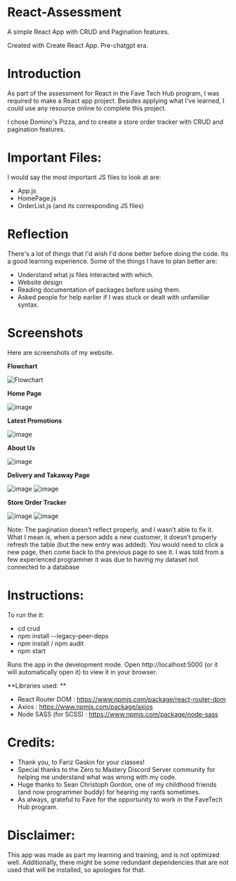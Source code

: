# React-Assessment
A simple React App with CRUD and Pagination features.

Created with Create React App. Pre-chatgpt era. 

# Introduction
As part of the assessment for React in the Fave Tech Hub program, I was required to make a React app project.
Besides applying what I've learned, I could use any resource online to complete this project. 

I chose Domino's Pizza, and to create a store order tracker with CRUD and pagination features. 

# Important Files:
I would say the most important JS files to look at are:
-	App.js
-	HomePage.js
-	OrderList.js (and its corresponding JS files)

# Reflection
There's a lot of things that I'd wish I'd done better before doing the code. Its a good learning experience.
Some of the things I have to plan better are:
- Understand what js files interacted with which.
- Website design
- Reading documentation of packages before using them.
- Asked people for help earlier if I was stuck or dealt with unfamiliar syntax. 

# Screenshots

Here are screenshots of my website. 

**Flowchart**

![Flowchart](https://user-images.githubusercontent.com/60967477/166882054-52c50e2e-bc11-49ed-a8cc-236722555e86.png)

**Home Page**

![image](https://user-images.githubusercontent.com/60967477/166882104-3de16b2a-1543-4765-94d6-8f31d456b390.png)

**Latest Promotions**

![image](https://user-images.githubusercontent.com/60967477/166882115-ee64dca3-d4d8-4bc1-a237-ab4c8fd6ce10.png)

**About Us**

![image](https://user-images.githubusercontent.com/60967477/166882122-d016d173-a99e-472e-9265-96ffed8e6680.png)

**Delivery and Takaway Page**

![image](https://user-images.githubusercontent.com/60967477/166882139-612a8118-5395-4988-917b-a362bdd6dffb.png)
![image](https://user-images.githubusercontent.com/60967477/166883616-de07c477-b174-40f9-96b3-2be5c47eab1a.png)

**Store Order Tracker**

![image](https://user-images.githubusercontent.com/60967477/166884255-442668c4-86ac-4dac-95f4-16d71ff63b4a.png)
![image](https://user-images.githubusercontent.com/60967477/166884287-10a9381a-f265-4eae-b82a-4d57ae353cdd.png)

Note: The pagination doesn’t reflect properly, and I wasn’t able to fix it. What I mean is, when a person adds a new customer, it doesn’t properly refresh the table (but the new entry was added). You would need to click a new page, then come back to the previous page to see it. I was told from a few experienced programmer it was due to having my dataset not connected to a database

# Instructions:
To run the it:
- cd crud
- npm install --legacy-peer-deps
- npm install / npm audit
- npm start

Runs the app in the development mode.
Open http://localhost:5000 (or it will automatically open it) to view it in your browser.

**Libraries used: **

- React Router DOM      : https://www.npmjs.com/package/react-router-dom
- Axios                 : https://www.npmjs.com/package/axios 
- Node SASS (for SCSS)  : https://www.npmjs.com/package/node-sass 

# Credits:
- Thank you, to Fariz Gaskin for your classes!
- Special thanks to the Zero to Mastery Discord Server community for helping me understand what was wrong with my code.
- Huge thanks to Sean Christoph Gordon, one of my childhood friends (and now programmer buddy) for hearing my rants sometimes. 
- As always, grateful to Fave for the opportunity to work in the FaveTech Hub program. 

# Disclaimer: 
This app was made as part my learning and training, and is not optimized well.
Additionally, there might be some redundant dependencies that are not used that will be installed, so apologies for that. 

